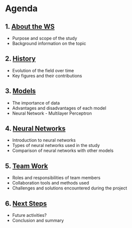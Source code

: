 # Agenda

## 1. [About the WS](1.about_the_study.md)
- Purpose and scope of the study
- Background information on the topic

## 2. [History](2.history.md)
- Evolution of the field over time
- Key figures and their contributions

## 3. [Models](models.md)
- The importance of data
- Advantages and disadvantages of each model
- Neural Network - Multilayer Perceptron

## 4. [Neural Networks](neural_networks.md)
- Introduction to neural networks
- Types of neural networks used in the study
- Comparison of neural networks with other models

## 5. [Team Work](team_work.md)
- Roles and responsibilities of team members
- Collaboration tools and methods used
- Challenges and solutions encountered during the project

## 6. [Next Steps](6.next_steps.md)
- Future activities?
- Conclusion and summary 
